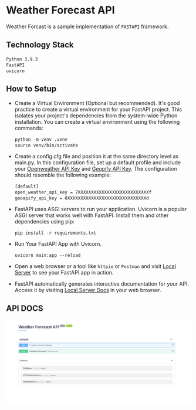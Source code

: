 # Weather Forecast API

Weather Forcast is a sample implementation of `FASTAPI` framework.

## Technology Stack
```
Python 3.9.3
FastAPI
uvicorn
```
## How to Setup
- Create a Virtual Environment (Optional but recommended). It's good practice to create a virtual environment for your FastAPI project. This isolates your project's dependencies from the system-wide Python installation. You can create a virtual environment using the following commands:
    ```
    python -m venv .venv 
    source venv/bin/activate
    ```
- Create a config.cfg file and position it at the same directory level as main.py. In this configuration file, set up a default profile and include your [Openweather API Key](https://openweathermap.org/api) and [Geopify API Key](https://www.geoapify.com/get-started-with-maps-api). The configuration should resemble the following example:
    ```
    [default]
    open_weather_api_key = 7XXXXXXXXXXXXXXXXXXXXXXXXXXXf
    geoapify_api_key = 0XXXXXXXXXXXXXXXXXXXXXXXXXXXXXXd
    ```
- FastAPI uses ASGI servers to run your application. Uvicorn is a popular ASGI server that works well with FastAPI. Install them and other dependencies using pip:
    ```
    pip install -r requirements.txt
    ```
- Run Your FastAPI App with Uvicorn.
    ```
    uvicorn main:app --reload
    ```
- Open a web browser or a tool like `httpie` or `Postman` and visit [Local Server](http://127.0.0.1:8000/) to see your FastAPI app in action.

- FastAPI automatically generates interactive documentation for your API. Access it by visiting [Local Server Docs](http://127.0.0.1:8000/docs) in your web browser.

## API DOCS

![Alt text](weather_forecast_api.png?raw=true "Weather Forecast API")

